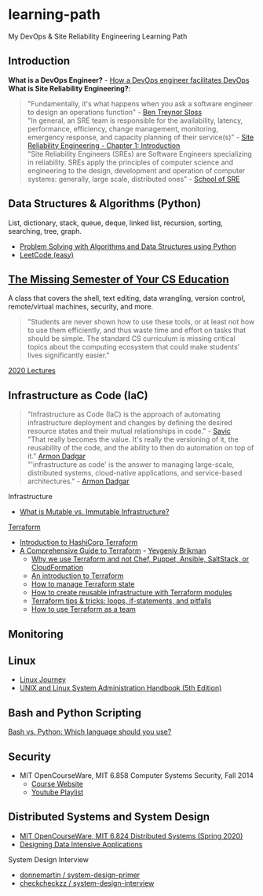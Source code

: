 # learning-path
My DevOps & Site Reliability Engineering Learning Path

## Introduction
**What is a DevOps Engineer?** - [How a DevOps engineer facilitates DevOps](https://www.atlassian.com/devops/what-is-devops/devops-engineer)  
**What is Site Reliability Engineering?**: 
> "Fundamentally, it's what happens when you ask a software engineer to design an operations function" - [Ben Treynor Sloss](https://sre.google/in-conversation/)  
> "In general, an SRE team is responsible for the availability, latency, performance, efficiency, change management, monitoring, emergency response, and capacity planning of their service(s)" - [Site Reliability Engineering - Chapter 1: Introduction](https://sre.google/sre-book/introduction/)  
> "Site Reliability Engineers (SREs) are Software Engineers specializing in reliability. SREs apply the principles of computer science and engineering to the design, development and operation of computer systems: generally, large scale, distributed ones" - [School of SRE](https://linkedin.github.io/school-of-sre/)

## Data Structures & Algorithms (Python)
List, dictionary, stack, queue, deque, linked list, recursion, sorting, searching, tree, graph.
* [Problem Solving with Algorithms and Data Structures using Python](https://runestone.academy/runestone/books/published/pythonds/index.html#)  
* [LeetCode (easy)](https://leetcode.com/problemset/all/?difficulty=Easy)

## [The Missing Semester of Your CS Education](https://missing.csail.mit.edu)
A class that covers the shell, text editing, data wrangling, version control, remote/virtual machines, security, and more. 
> "Students are never shown how to use these tools, or at least not how to use them efficiently, and thus waste time and effort on tasks that should be simple. The standard CS curriculum is missing critical topics about the computing ecosystem that could make students’ lives significantly easier."

[2020 Lectures](https://missing.csail.mit.edu/2020/)

## Infrastructure as Code (IaC)
> "Infrastructure as Code (IaC) is the approach of automating infrastructure deployment and changes by defining the desired resource states and their mutual relationships in code." - [Savic](https://www.digitalocean.com/community/conceptual_articles/infrastructure-as-code-explained)  
> "That really becomes the value. It's really the versioning of it, the reusability of the code, and the ability to then do automation on top of it." [Armon Dadgar](https://www.hashicorp.com/resources/what-is-infrastructure-as-code)  
> "'infrastructure as code' is the answer to managing large-scale, distributed systems, cloud-native applications, and service-based architectures." - [Armon Dadgar](https://www.hashicorp.com/resources/what-is-infrastructure-as-code)

Infrastructure  
* [What is Mutable vs. Immutable Infrastructure?](https://www.hashicorp.com/resources/what-is-mutable-vs-immutable-infrastructure)

[Terraform](https://www.terraform.io/intro/index.html)
* [Introduction to HashiCorp Terraform](https://www.hashicorp.com/resources/introduction-terraform-armon-dadgar-video)
* [A Comprehensive Guide to Terraform](https://blog.gruntwork.io/a-comprehensive-guide-to-terraform-b3d32832baca) - [Yevgeniy Brikman](https://medium.com/@brikis98)
  * [Why we use Terraform and not Chef, Puppet, Ansible, SaltStack, or CloudFormation](https://blog.gruntwork.io/why-we-use-terraform-and-not-chef-puppet-ansible-saltstack-or-cloudformation-7989dad2865c)
  * [An introduction to Terraform](https://blog.gruntwork.io/an-introduction-to-terraform-f17df9c6d180)
  * [How to manage Terraform state](https://blog.gruntwork.io/how-to-manage-terraform-state-28f5697e68fa)
  * [How to create reusable infrastructure with Terraform modules](https://blog.gruntwork.io/how-to-create-reusable-infrastructure-with-terraform-modules-25526d65f73d)
  * [Terraform tips & tricks: loops, if-statements, and pitfalls](https://blog.gruntwork.io/terraform-tips-tricks-loops-if-statements-and-gotchas-f739bbae55f9)
  * [How to use Terraform as a team](https://blog.gruntwork.io/how-to-use-terraform-as-a-team-251bc1104973)

## Monitoring


## Linux
* [Linux Journey](https://linuxjourney.com)
* [UNIX and Linux System Administration Handbook (5th Edition)](https://www.amazon.com/UNIX-Linux-System-Administration-Handbook/dp/0134277554)

## Bash and Python Scripting
[Bash vs. Python: Which language should you use?](https://opensource.com/article/19/4/bash-vs-python)

## Security
* MIT OpenCourseWare, MIT 6.858 Computer Systems Security, Fall 2014
  * [Course Website](https://ocw.mit.edu/courses/electrical-engineering-and-computer-science/6-858-computer-systems-security-fall-2014/)
  * [Youtube Playlist](https://www.youtube.com/playlist?list=PLUl4u3cNGP62K2DjQLRxDNRi0z2IRWnNh)

## Distributed Systems and System Design
* [MIT OpenCourseWare, MIT 6.824 Distributed Systems (Spring 2020)](https://www.youtube.com/playlist?list=PLrw6a1wE39_tb2fErI4-WkMbsvGQk9_UB)
* [Designing Data Intensive Applications](https://www.amazon.com/Designing-Data-Intensive-Applications-Reliable-Maintainable/dp/1449373321)

System Design Interview  
* [donnemartin / system-design-primer](https://github.com/donnemartin/system-design-primer)
* [checkcheckzz / system-design-interview](https://github.com/checkcheckzz/system-design-interview)
